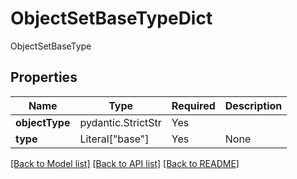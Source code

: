 # ObjectSetBaseTypeDict

ObjectSetBaseType

## Properties
| Name | Type | Required | Description |
| ------------ | ------------- | ------------- | ------------- |
**objectType** | pydantic.StrictStr | Yes |  |
**type** | Literal["base"] | Yes | None |


[[Back to Model list]](../../../../README.md#models-v2-link) [[Back to API list]](../../../../README.md#apis-v2-link) [[Back to README]](../../../../README.md)
